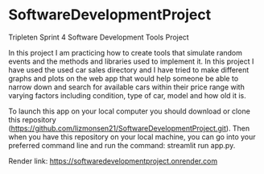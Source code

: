 # SoftwareDevelopmentProject
Tripleten Sprint 4 Software Development Tools Project

In this project I am practicing how to create tools that simulate random events and the methods and libraries used to implement it.  In this project I have used the used car sales directory and I have tried to make different graphs and plots on the web app that would help someone be able to narrow down and search for available cars within their price range with varying factors including condition, type of car, model and how old it is. 

To launch this app on your local computer you should download or clone this repository (https://github.com/lizmonsen21/SoftwareDevelopmentProject.git).  Then when you have this repository on your local machine, you can go into your preferred command line and run the command: streamlit run app.py.

Render link: https://softwaredevelopmentproject.onrender.com

